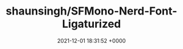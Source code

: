 ---
title: "shaunsingh/SFMono-Nerd-Font-Ligaturized"
link: "https://github.com/shaunsingh/SFMono-Nerd-Font-Ligaturized"
date: "2021-12-01 18:31:52 +0000"
---